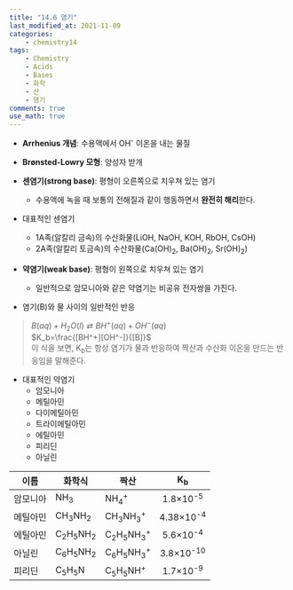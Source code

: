 ```yaml
---
title: "14.6 염기"
last_modified_at: 2021-11-09
categories:
    - chemistry14
tags:
    - Chemistry
    - Acids
    - Bases
    - 화학
    - 산
    - 염기
comments: true
use_math: true
---
```


- **Arrhenius 개념**: 수용액에서 OH<sup>-</sup> 이온을 내는 물질

- **Brønsted-Lowry 모형**: 양성자 받개

- **센염기(strong base)**: 평형이 오른쪽으로 치우쳐 있는 염기
    - 수용액에 녹을 때 보통의 전해질과 같이 행동하면서 **완전히 해리**한다.

- 대표적인 센염기
    - 1A족(알칼리 금속)의 수산화물(LiOH, NaOH, KOH, RbOH, CsOH)
    - 2A족(알칼리 토금속)의 수산화물(Ca(OH)<sub>2</sub>, Ba(OH)<sub>2</sub>, Sr(OH)<sub>2</sub>)

- **약염기(weak base)**: 평형이 왼쪽으로 치우쳐 있는 염기
    - 일반적으로 암모니아와 같은 약염기는 비공유 전자쌍을 가진다.

- 염기(B)와 물 사이의 일반적인 반응
> $B(aq)+H_2O(l)⇄BH^+(aq)+OH^-(aq)$\
> $K_b=\frac{[BH^+][OH^-]}{[B]}$\
> 이 식을 보면, K<sub>b</sub>는 항상 염기가 물과 반응하여 짝산과 수산화 이온을 만드는 반응임을 말해준다.

- 대표적인 약염기
    - 암모니아
    - 메틸아민
    - 다이메틸아민
    - 트라이메틸아민
    - 에틸아민
    - 피리딘
    - 아닐린

|이름|화학식|짝산|K<sub>b</sub>|
|---|---|---|:---:|
|암모니아|NH<sub>3</sub>|NH<sub>4</sub><sup>+</sup>|1.8×10<sup>-5</sup>|
|메틸아민|CH<sub>3</sub>NH<sub>2</sub>|CH<sub>3</sub>NH<sub>3</sub><sup>+</sup>|4.38×10<sup>-4</sup>|
|에틸아민|C<sub>2</sub>H<sub>5</sub>NH<sub>2</sub>|C<sub>2</sub>H<sub>5</sub>NH<sub>3</sub><sup>+</sup>|5.6×10<sup>-4</sup>|
|아닐린|C<sub>6</sub>H<sub>5</sub>NH<sub>2</sub>|C<sub>6</sub>H<sub>5</sub>NH<sub>3</sub><sup>+</sup>|3.8×10<sup>-10</sup>|
|피리딘|C<sub>5</sub>H<sub>5</sub>N|C<sub>5</sub>H<sub>5</sub>NH<sup>+</sup>|1.7×10<sup>-9</sup>|